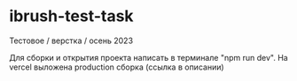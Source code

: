 # ibrush-test-task
Тестовое / верстка / осень 2023

Для сборки и открытия проекта написать в терминале "npm run dev".
На vercel выложена production сборка (ссылка в описании)
